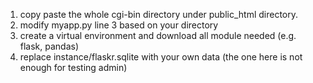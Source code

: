 1. copy paste the whole cgi-bin directory under public_html directory.
2. modify myapp.py line 3 based on your directory
3. create a virtual environment and download all module needed (e.g. flask, pandas)
4. replace instance/flaskr.sqlite with your own data (the one here is not enough for testing admin)
